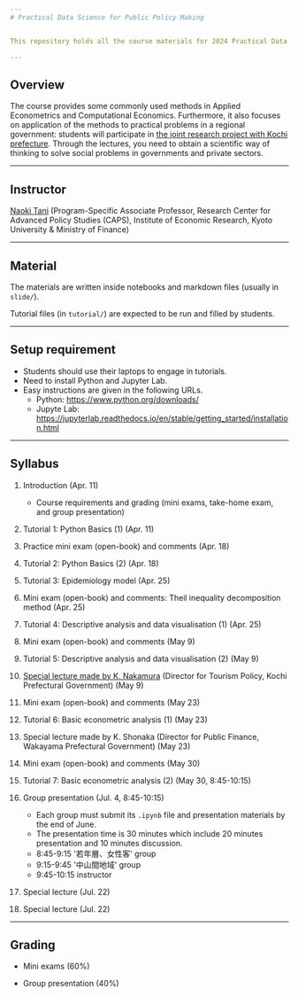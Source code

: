 ```yaml
---
# Practical Data Science for Public Policy Making


This repository holds all the course materials for 2024 Practical Data Science for Public Policy Making in Kyoto University.

---
```

## Overview

The course provides some commonly used methods in Applied Econometrics and Computational Economics.
Furthermore, it also focuses on application of the methods to practical problems in a regional government: students will participate in [the joint research project with Kochi prefecture](https://www.caps.kier.kyoto-u.ac.jp/implementation/implementation-615/).
Through the lectures, you need to obtain a scientific way of thinking to solve social problems in governments and private sectors.

---
## Instructor

[Naoki Tani](https://naoki-tani.github.io/) (Program-Specific Associate Professor, Research Center for Advanced Policy Studies (CAPS), Institute of Economic Research, Kyoto University & Ministry of Finance)

---
## Material

The materials are written inside notebooks and markdown files (usually in `slide/`).

Tutorial files (in `tutorial/`) are expected to be run and filled by students.

---
## Setup requirement

- Students should use their laptops to engage in tutorials.
- Need to install Python and Jupyter Lab.
- Easy instructions are given in the following URLs.
  - Python: https://www.python.org/downloads/
  - Jupyte Lab: https://jupyterlab.readthedocs.io/en/stable/getting_started/installation.html

---
## Syllabus

1. Introduction (Apr. 11)
    - Course requirements and grading (mini exams, take-home exam, and group presentation)
    
2. Tutorial 1: Python Basics (1) (Apr. 11)

3. Practice mini exam (open-book) and comments (Apr. 18)

4. Tutorial 2: Python Basics (2) (Apr. 18)  

5. Tutorial 3: Epidemiology model (Apr. 25) 

6. Mini exam (open-book) and comments: Theil inequality decomposition method (Apr. 25)

7. Tutorial 4: Descriptive analysis and data visualisation (1) (Apr. 25) 

8. Mini exam (open-book) and comments (May 9) 

9. Tutorial 5: Descriptive analysis and data visualisation (2) (May 9)

11. [Special lecture made by K. Nakamura](https://www.caps.kier.kyoto-u.ac.jp/implementation/implementation-797/) (Director for Tourism Policy, Kochi Prefectural Government) (May 9) 

12. Mini exam (open-book) and comments (May 23)

13. Tutorial 6: Basic econometric analysis (1) (May 23)

14. Special lecture made by K. Shonaka (Director for Public Finance, Wakayama Prefectural Government)  (May 23)

15. Mini exam (open-book) and comments (May 30)

16. Tutorial 7: Basic econometric analysis (2) (May 30, 8:45-10:15)
    
17. Group presentation (Jul. 4, 8:45-10:15)
    - Each group must submit its `.ipynb` file and presentation materials by the end of June.
    - The presentation time is 30 minutes which include 20 minutes presentation and 10 minutes discussion.
    - 8:45-9:15 '若年層、女性客' group
    - 9:15-9:45 '中山間地域' group
    - 9:45-10:15 instructor

19. Special lecture (Jul. 22)

20. Special lecture (Jul. 22)
 

---
## Grading

- Mini exams (60%)

- Group presentation (40%)
